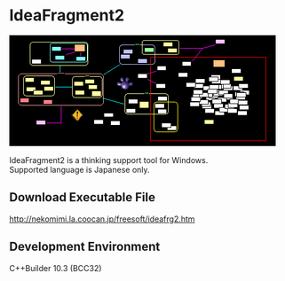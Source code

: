 # IdeaFragment2

![Screenshot](if2_img.png)

IdeaFragment2 is a thinking support tool for Windows.  
Supported language is Japanese only.  

## Download Executable File
http://nekomimi.la.coocan.jp/freesoft/ideafrg2.htm

## Development Environment
C++Builder 10.3 (BCC32)
